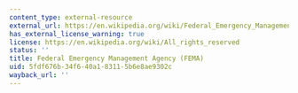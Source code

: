 ```yaml
---
content_type: external-resource
external_url: https://en.wikipedia.org/wiki/Federal_Emergency_Management_Agency
has_external_license_warning: true
license: https://en.wikipedia.org/wiki/All_rights_reserved
status: ''
title: Federal Emergency Management Agency (FEMA)
uid: 5fdf676b-34f6-40a1-8311-5b6e8ae9302c
wayback_url: ''
---
```


